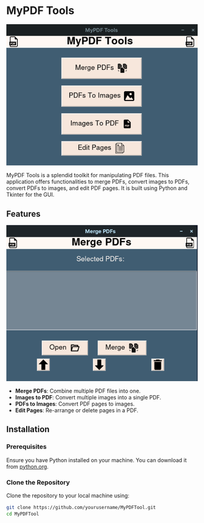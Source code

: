 # MyPDF Tools

![Main Frame](/ReadMe-images/Main-Page.png)

MyPDF Tools is a splendid toolkit for manipulating PDF files. This application offers functionalities to merge PDFs, convert images to PDFs, convert PDFs to images, and edit PDF pages. It is built using Python and Tkinter for the GUI.

## Features

![Merge Page](/ReadMe-images/Merge-Page.png)
- **Merge PDFs**: Combine multiple PDF files into one.
- **Images to PDF**: Convert multiple images into a single PDF.
- **PDFs to Images**: Convert PDF pages to images.
- **Edit Pages**: Re-arrange or delete pages in a PDF.

## Installation

### Prerequisites

Ensure you have Python installed on your machine. You can download it from [python.org](https://www.python.org/).

### Clone the Repository

Clone the repository to your local machine using:

```bash
git clone https://github.com/yourusername/MyPDFTool.git
cd MyPDFTool
